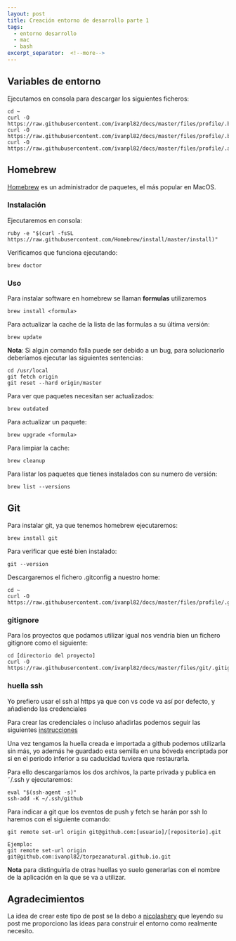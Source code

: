 ```yaml
---
layout: post
title: Creación entorno de desarrollo parte 1
tags:
  - entorno desarrollo
  - mac
  - bash
excerpt_separator:  <!--more-->
---
```


## Variables de entorno

Ejecutamos en consola para descargar los siguientes ficheros:

```
cd ~
curl -O https://raw.githubusercontent.com/ivanpl82/docs/master/files/profile/.bash_profile
curl -O https://raw.githubusercontent.com/ivanpl82/docs/master/files/profile/.bash_prompt
curl -O https://raw.githubusercontent.com/ivanpl82/docs/master/files/profile/.aliases
```


## Homebrew

[Homebrew](http://brew.sh/) es un administrador de paquetes, el más popular en MacOS.

### Instalación

Ejecutaremos en consola:

```
ruby -e "$(curl -fsSL https://raw.githubusercontent.com/Homebrew/install/master/install)"
```

Verificamos que funciona ejecutando:

```
brew doctor
```  

### Uso

Para instalar software en homebrew se llaman **formulas** utilizaremos

```
brew install <formula>
```

Para actualizar la cache de la lista de las formulas a su última versión:

```
brew update
```

**Nota**: Si algún comando falla puede ser debido a un bug, para solucionarlo deberíamos ejecutar las siguientes sentencias:

```
cd /usr/local
git fetch origin
git reset --hard origin/master
```

Para ver que paquetes necesitan ser actualizados:

```
brew outdated
```

Para actualizar un paquete:

```
brew upgrade <formula>
```

Para limpiar la cache:

```
brew cleanup
```

Para listar los paquetes que tienes instalados con su numero de versión:

```
brew list --versions
```


## Git

Para instalar git, ya que tenemos homebrew ejecutaremos:

```
brew install git
```

Para verificar que esté bien instalado:

```
git --version
```

Descargaremos el fichero .gitconfig a nuestro home:

```
cd ~
curl -O https://raw.githubusercontent.com/ivanpl82/docs/master/files/profile/.gitconfig
```

### gitignore    

Para los proyectos que podamos utilizar igual nos vendría bien un fichero gitignore como el siguiente:

```
cd [directorio del proyecto]
curl -O https://raw.githubusercontent.com/ivanpl82/docs/master/files/git/.gitignore
```


### huella ssh

Yo prefiero usar el ssh al https ya que con vs code va así por defecto, y añadiendo las credenciales 

Para crear las credenciales o incluso añadirlas podemos seguir las siguientes [instrucciones](https://help.github.com/articles/generating-a-new-ssh-key-and-adding-it-to-the-ssh-agent/)

Una vez tengamos la huella creada e importada a github podemos utilizarla sin más, yo además he guardado esta semilla en una bóveda encriptada por si en el periodo inferior a su caducidad tuviera que restaurarla.

Para ello descargaríamos los dos archivos, la parte privada y publica en ˜/.ssh y ejecutaremos:

```
eval "$(ssh-agent -s)"
ssh-add -K ~/.ssh/github
```

Para indicar a git que los eventos de push y fetch se harán por ssh lo haremos con el siguiente comando:

```
git remote set-url origin git@github.com:[usuario]/[repositorio].git

Ejemplo:
git remote set-url origin git@github.com:ivanpl82/torpezanatural.github.io.git
```

**Nota** para distinguirla de otras huellas yo suelo generarlas con el nombre de la aplicación en la que se va a utilizar.


## Agradecimientos

La idea de crear este tipo de post se la debo a [nicolashery](https://github.com/nicolashery/mac-dev-setup) que leyendo su post me proporciono las ideas para construir el entorno como realmente necesito.
